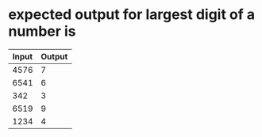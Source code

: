 # expected output for largest digit of a number is

|Input |Output |
|------|-------|
|4576  | 7     |
|6541  | 6     |
|342   | 3     |
|6519  | 9     |
|1234  | 4     |
